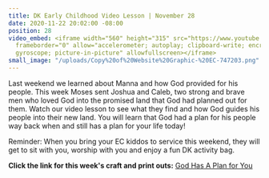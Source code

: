 ```yaml
---
title: DK Early Childhood Video Lesson | November 28
date: 2020-11-22 20:02:00 -08:00
position: 28
video_embed: <iframe width="560" height="315" src="https://www.youtube.com/embed/yNK2RUTwc-Q"
  frameborder="0" allow="accelerometer; autoplay; clipboard-write; encrypted-media;
  gyroscope; picture-in-picture" allowfullscreen></iframe>
small_image: "/uploads/Copy%20of%20Website%20Graphic-%20EC-747203.png"
---
```


Last weekend we learned about Manna and how God provided for his people. This week Moses sent Joshua and Caleb, two strong and brave men who loved God into the promised land that God had planned out for them. Watch our video lesson to see what they find and how God guides his people into their new land. You will learn that God had a plan for his people way back when and still has a plan for your life today!

Reminder: When you bring your EC kiddos to service this weekend, they will get to sit with you, worship with you and enjoy a fun DK activity bag.

**Click the link for this week's craft and print outs:**
[God Has A Plan for You](https://drive.google.com/file/d/1aTx0z8gp9Tnn2jBeoPE1fLiDeTzZgrdx/view?usp=sharing)
